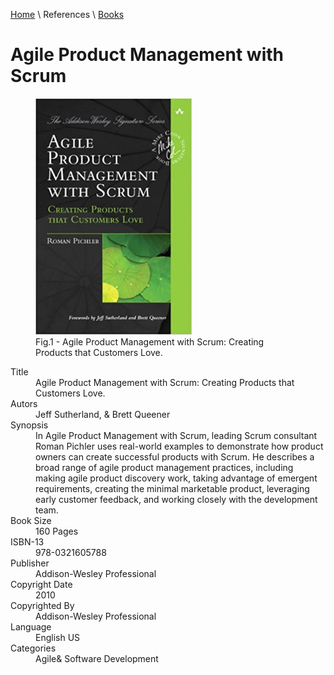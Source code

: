 [Home](../../index.md) \ References \ [Books](list.md)

# Agile Product Management with Scrum

<figure>
  <img src="Agile-Product-Management-with-Scrum.png" alt="Agile Product Management with Scrum: Creating Products that Customers Love" style="width:250px">
  <figcaption>Fig.1 - Agile Product Management with Scrum: Creating Products that Customers Love.</figcaption>
</figure>

<div itemscope="" itemtype="https://schema.org/Book">
   <meta itemprop="bookFormat" content="EBook/DAISY3"/>
   <meta itemprop="accessibilityFeature" content="largePrint/CSSEnabled"/>
   <meta itemprop="accessibilityFeature" content="highContrast/CSSEnabled"/>
   <meta itemprop="accessibilityFeature" content="resizeText/CSSEnabled"/>
   <meta itemprop="accessibilityFeature" content="displayTransformability"/>
   <meta itemprop="accessibilityFeature" content="longDescription"/>
   <meta itemprop="accessibilityFeature" content="alternativeText"/>
   <meta itemprop="accessibilityControl" content="fullKeyboardControl"/>
   <meta itemprop="accessibilityControl" content="fullMouseControl"/>
   <meta itemprop="accessibilityHazard" content="noFlashingHazard"/>
   <meta itemprop="accessibilityHazard" content="noMotionSimulationHazard"/>
   <meta itemprop="accessibilityHazard" content="noSoundHazard"/>
   <meta itemprop="accessibilityAPI" content="ARIA"/>

   <dl>
      <dt>Title</dt>
      <dd itemprop="name">Agile Product Management with Scrum: Creating Products that Customers Love.</dd>
	  <dt>Autors</dt>
	  <dd itemprop="author" itemtype="https://schema.org/Person" itemscope=""><span itemprop="name">Jeff Sutherland</span>, & <span itemprop="name">Brett Queener</span></dd>
      <dt>Synopsis</dt>
      <dd itemprop="description">In Agile Product Management with Scrum, leading Scrum consultant Roman Pichler uses real-world examples to demonstrate how product owners can create successful products with Scrum. He describes a broad range of agile product management practices, including making agile product discovery work, taking advantage of emergent requirements, creating the minimal marketable product, leveraging early customer feedback, and working closely with the development team.</dd>
      <dt>Book Size</dt>
      <dd><span itemprop="numberOfPages">160</span> Pages</dd>
      <dt>ISBN-13</dt>
      <dd itemprop="isbn">978-0321605788</dd>
      <dt>Publisher</dt>
      <dd itemprop="publisher" itemtype="https://schema.org/Organization" itemscope=""><span itemprop="name">Addison-Wesley Professional</span></dd>
      <dt>Copyright Date</dt>
      <dd itemprop="copyrightYear">2010</dd>
      <dt>Copyrighted By</dt>
      <dd itemprop="copyrightHolder" itemtype="https://schema.org/Organization" itemscope=""><span itemprop="name">Addison-Wesley Professional</span></dd>
      <dt>Language</dt>
      <dd><meta itemprop="inLanguage" content="en-US"/>English US</dd>
      <dt>Categories</dt>
      <dd><span itemprop="genre">Agile</span>& <span itemprop="genre">Software Development</span></dd>
   </dl>
</div>
